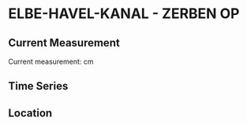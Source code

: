 # ELBE-HAVEL-KANAL - ZERBEN OP

## Current Measurement

Current measurement: <Value topic="rivers/pegel-online/EHK/ZERBEN OP/measurementValue"/> cm

## Time Series

<TimeSeries topic="rivers/pegel-online/EHK/ZERBEN OP/measurementValue" period="week" />

## Location

<WorldMap>
  <Marker lat="52.33961334991041" lon="11.957395153939682" labelTopic="rivers/pegel-online/EHK/ZERBEN OP" />
</WorldMap>

